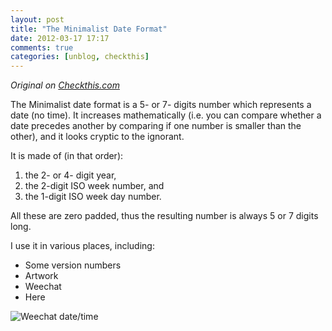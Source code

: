 ```yaml
---
layout: post
title: "The Minimalist Date Format"
date: 2012-03-17 17:17
comments: true
categories: [unblog, checkthis]
---
```


_Original on [Checkthis.com](http://checkthis.com/7qf4)_

The Minimalist date format is a 5- or 7- digits number which represents a date (no time).
It increases mathematically (i.e. you can compare whether a date precedes another by
comparing if one number is smaller than the other), and it looks cryptic to the ignorant.

It is made of (in that order):

1. the 2- or 4- digit year,
2. the 2-digit ISO week number, and
3. the 1-digit ISO week day number. 

All these are zero padded, thus the resulting number is always 5 or 7 digits long.

I use it in various places, including:

 - Some version numbers
 - Artwork
 - Weechat
 - Here

![Weechat date/time](http://i.imgur.com/h3Ml1.png)